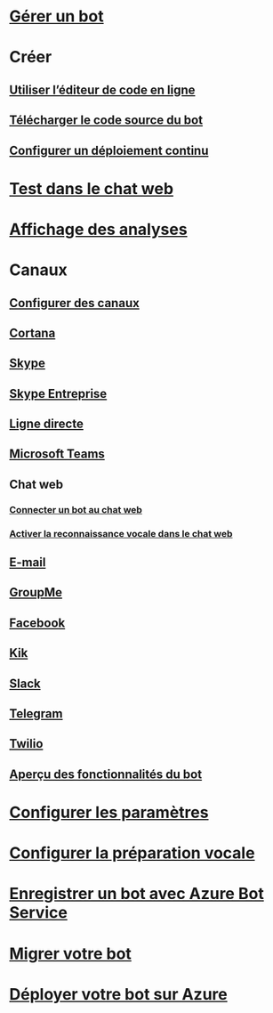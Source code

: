 # [Gérer un bot](../bot-service-manage-overview.md)
# Créer
## [Utiliser l’éditeur de code en ligne](../bot-service-build-online-code-editor.md)
## [Télécharger le code source du bot](../bot-service-build-download-source-code.md)
## [Configurer un déploiement continu](../bot-service-build-continuous-deployment.md)
# [Test dans le chat web](../bot-service-manage-test-webchat.md)
# [Affichage des analyses](../bot-service-manage-analytics.md)
# Canaux
## [Configurer des canaux](../bot-service-manage-channels.md)
## [Cortana](../bot-service-channel-connect-cortana.md) 
## [Skype](../bot-service-channel-connect-skype.md)
## [Skype Entreprise](../bot-service-channel-connect-skypeforbusiness.md)
## [Ligne directe](../bot-service-channel-connect-directline.md)
## [Microsoft Teams](https://msdn.microsoft.com/en-us/microsoft-teams/bots)
## Chat web
### [Connecter un bot au chat web](../bot-service-channel-connect-webchat.md)
### [Activer la reconnaissance vocale dans le chat web](../bot-service-channel-connect-webchat-speech.md)
## [E-mail](../bot-service-channel-connect-email.md)
## [GroupMe](../bot-service-channel-connect-groupme.md) 
## [Facebook](../bot-service-channel-connect-facebook.md) 
## [Kik](../bot-service-channel-connect-kik.md) 
## [Slack](../bot-service-channel-connect-slack.md) 
## [Telegram](../bot-service-channel-connect-telegram.md) 
## [Twilio](../bot-service-channel-connect-twilio.md)
## [Aperçu des fonctionnalités du bot](../bot-service-channel-inspector.md)
# [Configurer les paramètres](../bot-service-manage-settings.md)
# [Configurer la préparation vocale](../bot-service-manage-speech-priming.md)
# [Enregistrer un bot avec Azure Bot Service](../bot-service-quickstart-registration.md)
# [Migrer votre bot](../bot-service-migrate-bot.md)
# [Déployer votre bot sur Azure](../bot-builder-howto-deploy-azure.md)

